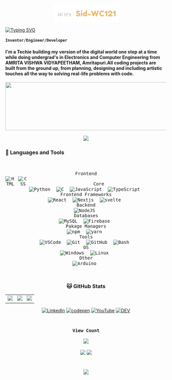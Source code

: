 <p align="center"><a href="https://Sid-WC121.github.io"><img width="40%"  alt="Hi it's Sid-WC121" src="./rdme-headerimg.png" /></a></p

<pi align="center">
    <a href="https://git.io/typing-svg"><img src="https://readme-typing-svg.herokuapp.com?font=Mukta&size=30&pause=1000&color=F000FF&width=435&lines=Electronics%2C+Software+Engineer;Full-Stack+Developer;UI%2FUX+Designer;Always++Picking+up+new+skills+" alt="Typing SVG" /></a>
</pi>

**`Inventor/Engineer/Developer`**

 <h4> I'm a Techie building my version of the digital world one step at a time while doing undergrad's in Electronics and Computer Engineering from AMRITA VISHWA VIDYAPEETHAM, Amritapuri.All coding projects are built from the ground up, from planning, designing and including artistic touches all the way to solving real-life problems with code.</h4>

<p align="center">
<img height=150px width=1100px src="https://github-widgetbox.vercel.app/api/profile?username=Sid-WC121&theme=dark&data=followers,repositories,stars">
</p>

</p>
<p align="center">
    <td align="center">
      <img src="https://github-profile-trophy.vercel.app/?username=Sid-WC121&theme=onedark&no-frame=true&no-bg=true&margin-w=2&row=1&column=7" />
    </td>   
</p>

   
### 🧰 Languages and Tools
<table>
<kbd>
    <br>
    <p align="center">
     <kbd>
        <kbd>Frontend</kbd>
        <br>
        <img align="left" title="HTML" width="30px" style="padding-right:10px;" src="https://cdn.jsdelivr.net/gh/devicons/devicon/icons/html5/html5-plain.svg" />
        <img align="left" title="CSS" width="30px" style="padding-right:10px;" src="https://cdn.jsdelivr.net/gh/devicons/devicon/icons/css3/css3-plain.svg" />
        <br>    
    </kbd>
     <kbd>
        <kbd>Core</kbd>
        <br>
         <img align="center" title="Python" width="30px" style="padding-right:10px;" src="https://cdn.jsdelivr.net/gh/devicons/devicon/icons/python/python-original.svg" />
         <img align="center" title="C" width="30px" style="padding-right:10px;" src="https://cdn.jsdelivr.net/gh/devicons/devicon/icons/c/c-line.svg" />
         <img align="center" title="JavaScript" width="30px" style="padding-right:10px;" src="https://cdn.jsdelivr.net/gh/devicons/devicon/icons/javascript/javascript-plain.svg" />
         <img align="center" title="TypeScript" width="30px" style="padding-right:10px;" src="https://cdn.jsdelivr.net/gh/devicons/devicon/icons/typescript/typescript-plain.svg" />
        <br>    
    </kbd>
    <kbd>
        <kbd>Frontend Frameworks</kbd>
        <br>
        <img align="center" title="React" width="30px" style="padding-right:10px;" src="https://raw.githubusercontent.com/danielcranney/readme-generator/main/public/icons/skills/react-colored.svg"/>
        <img align="center" title="Nextjs" width="30px" style="padding-right:10px;" src="https://raw.githubusercontent.com/danielcranney/readme-generator/main/public/icons/skills/nextjs-colored-dark.svg"/>
        <img align="center" title="svelte" width="30px" style="padding-right:10px;" src="https://raw.githubusercontent.com/danielcranney/readme-generator/main/public/icons/skills/svelte-colored.svg"/>
        <br>    
    </kbd>
    <kbd>
        <kbd>Backend</kbd>
        <br>
        <img align="center" title="NodeJS" width="30px" style="padding-right:10px;" src="https://cdn.jsdelivr.net/gh/devicons/devicon/icons/nodejs/nodejs-original.svg" />
        <br>    
    </kbd>
    <kbd>
        <kbd>Databases</kbd>
        <br>
        <img align="center" title="MySQL" width="30px" style="padding-right:10px;" src="https://cdn.jsdelivr.net/gh/devicons/devicon/icons/mysql/mysql-original-wordmark.svg" />
        <img align="center" title="Firebase" width="30px" style="padding-right:10px;" src="https://cdn.jsdelivr.net/gh/devicons/devicon/icons/firebase/firebase-plain.svg" />
        <br>    
    </kbd>
    <kbd>
        <kbd>Pakage Managers</kbd>
        <br>
        <img align="center" title="npm" width="30px" style="padding-right:10px;" src="https://cdn.jsdelivr.net/gh/devicons/devicon/icons/npm/npm-original-wordmark.svg" />
        <img align="center" title="yarn" width="30px" style="padding-right:10px;" src="https://cdn.jsdelivr.net/gh/devicons/devicon/icons/yarn/yarn-original.svg" />
        <br>    
    </kbd>
    <kbd>
        <kbd>Tools</kbd>
        <br>
        <img align="center" title="VSCode" width="30px" style="padding-right:10px;" src="https://cdn.jsdelivr.net/gh/devicons/devicon/icons/vscode/vscode-original.svg"/>
        <img align="center" title="Git" width="30px" style="padding-right:10px;" src="https://cdn.jsdelivr.net/gh/devicons/devicon/icons/git/git-original.svg" />
        <img align="center" title="GitHub" width="30px" style="padding-right:10px;" src="https://img.icons8.com/fluency/48/null/github.png" />
        <img align="center" title="Bash" width="30px" style="padding-right:10px;" src="https://cdn.jsdelivr.net/gh/devicons/devicon/icons/bash/bash-original.svg" />
        <br>    
    </kbd>
    <kbd>
        <kbd>OS</kbd>
        <br>
        <img align="center" title="Windows" width="30px" style="padding-right:10px;" src="https://img.icons8.com/color/48/null/windows-10.png" />
        <img align="center" title="Linux" width="30px" style="padding-right:10px;" src="https://cdn.jsdelivr.net/gh/devicons/devicon/icons/linux/linux-original.svg" />
        <br>
    </kbd>
    <kbd>
        <kbd>Other</kbd>
        <br>
        <img align="center" title="Arduino" width="30px" style="padding-right:10px;" src="https://cdn.jsdelivr.net/gh/devicons/devicon/icons/arduino/arduino-original-wordmark.svg" />
        <br>    
    </kbd>
    </p>
</kbd>
</table>




# 
<h3 align="center"> 
  🐱 GitHub Stats </h3>
<table align="center">
  <tr>
    <td>
      <img height=195px src="https://github-readme-stats.vercel.app/api?username=Sid-WC121&theme=shades-of-purple&show_icons=true" />
    </td>
    <td>
        <img height=210px src="https://github-readme-streak-stats.herokuapp.com/?user=Sid-WC121&theme=dark&hide_border=false"/>
    </td>
    <td>
      <img height=195px src="https://github-readme-stats.vercel.app/api/top-langs?username=Sid-WC121&show_icons=true&locale=en&layout=compact&theme=shades-of-purple" />
    </td>
  </tr>
</table>

<div align="center">

<!-- **🐍 Activity Snake**
![Animation](https://raw.githubusercontent.com/Sid-WC121/Sid-WC121/output/github-contribution-grid-snake-dark.svg) --->
    
</div>

<p align="center">
    <a href="https://www.linkedin.com/in/sid-wc121/"><img src="https://img.shields.io/badge/LinkedIn-0077B5?style=for-the-badge&logo=linkedin&logoColor=white" alt="LinkedIn" height='30'/></a>
    <!-- <a href="https://www.instagram.com/sid_WC121/"><img src="https://img.shields.io/badge/Instagram-E4405F?style=for-the-badge&logo=instagram&logoColor=white" alt='instagram' height='30'/></a>
    <a href="https://twitter.com/Sid_WC121"><img src="https://img.shields.io/badge/Twitter-1DA1F2?style=for-the-badge&logo=twitter&logoColor=white" alt="Twitter" height='30'/></a>  --->
    <a href="https://codepen.io/Sid-WC121"><img src="https://img.shields.io/badge/Codepen-000000?style=for-the-badge&logo=codepen&logoColor=white" alt='codepen' height='30'/></a>
    <!-- <a href="https://codesandbox.io/u/Sid-WC121"><img src="https://img.shields.io/badge/CodeSandbox-151515.svg?style=for-the-badge&logo=CodeSandbox&logoColor=white" alt='codesandbox' height='30'/></a> --->
    <a href="https://www.youtube.com/channel/UCbSK5Mx7mUbdkxwUw1xW7Sg"><img src="https://img.shields.io/badge/YouTube-FF0000.svg?style=for-the-badge&logo=YouTube&logoColor=white" alt='YouTube' height='30'/></a>
    <a href="https://dev.to/sid_wc121"><img src="https://img.shields.io/badge/dev.to-0A0A0A.svg?style=for-the-badge&logo=devdotto&logoColor=white" alt='DEV' height='30'/></a>
</p>

<br/>



<p align="center"> 
  <kbd>
      <b>View Count</b><br>
  <br>
  <img src="https://profile-counter.glitch.me/Sid-WC121/count.svg" />
  </kbd>
</p>

<p align="center"> 
    <img align="center" height="125px"  src="https://github-readme-stats.vercel.app/api/pin/?username=Sid-WC121&repo=DSA&theme=dracula" />
    <img align="center" height="125px"  src="https://github-readme-stats.vercel.app/api/pin/?username=Sid-WC121&repo=Sid-WC121.github.io&theme=dracula" />
</p>

<!---
Sid-WC121/Sid-WC121 is a ✨ special ✨ repository because its `README.md` (this file) appears on your GitHub profile.
You can click the Preview link to take a look at your changes.
--->




<!---
<div align="center">
<img align="center" src=https://metrics.lecoq.io/Sid-WC121?template=classic&base.community=0&isocalendar=1&achievements=1&base=header%2C%20activity%2C%20community%2C%20repositories%2C%20metadata&base.indepth=false&base.hireable=false&base.skip=false&isocalendar=false&isocalendar.duration=half-year&achievements=false&achievements.threshold=C&achievements.secrets=false&achievements.display=compact&achievements.limit=0&config.timezone=Asia%2FCalcutta&config.octicon=true
</div>
--->

<br> 
<p align="center">
  <img src="https://capsule-render.vercel.app/api?type=waving&color=gradient&height=60&section=footer"/>
</p>
